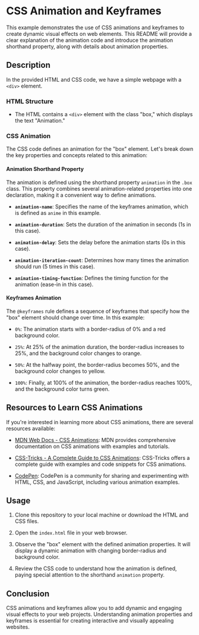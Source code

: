 # CSS Animation and Keyframes

This example demonstrates the use of CSS animations and keyframes to create dynamic visual effects on web elements. This README will provide a clear explanation of the animation code and introduce the animation shorthand property, along with details about animation properties.

## Description

In the provided HTML and CSS code, we have a simple webpage with a `<div>` element.

### HTML Structure

- The HTML contains a `<div>` element with the class "box," which displays the text "Animation."

### CSS Animation

The CSS code defines an animation for the "box" element. Let's break down the key properties and concepts related to this animation:

#### Animation Shorthand Property

The animation is defined using the shorthand property `animation` in the `.box` class. This property combines several animation-related properties into one declaration, making it a convenient way to define animations.

- **`animation-name`**: Specifies the name of the keyframes animation, which is defined as `anime` in this example.

- **`animation-duration`**: Sets the duration of the animation in seconds (1s in this case).

- **`animation-delay`**: Sets the delay before the animation starts (0s in this case).

- **`animation-iteration-count`**: Determines how many times the animation should run (5 times in this case).

- **`animation-timing-function`**: Defines the timing function for the animation (ease-in in this case).

#### Keyframes Animation

The `@keyframes` rule defines a sequence of keyframes that specify how the "box" element should change over time. In this example:

- `0%`: The animation starts with a border-radius of 0% and a red background color.

- `25%`: At 25% of the animation duration, the border-radius increases to 25%, and the background color changes to orange.

- `50%`: At the halfway point, the border-radius becomes 50%, and the background color changes to yellow.

- `100%`: Finally, at 100% of the animation, the border-radius reaches 100%, and the background color turns green.

## Resources to Learn CSS Animations

If you're interested in learning more about CSS animations, there are several resources available:

- [MDN Web Docs - CSS Animations](https://developer.mozilla.org/en-US/docs/Web/CSS/CSS_Animations): MDN provides comprehensive documentation on CSS animations with examples and tutorials.

- [CSS-Tricks - A Complete Guide to CSS Animations](https://css-tricks.com/snippets/css/keyframe-animation-syntax/): CSS-Tricks offers a complete guide with examples and code snippets for CSS animations.

- [CodePen](https://codepen.io/): CodePen is a community for sharing and experimenting with HTML, CSS, and JavaScript, including various animation examples.

## Usage

1. Clone this repository to your local machine or download the HTML and CSS files.

2. Open the `index.html` file in your web browser.

3. Observe the "box" element with the defined animation properties. It will display a dynamic animation with changing border-radius and background color.

4. Review the CSS code to understand how the animation is defined, paying special attention to the shorthand `animation` property.

## Conclusion

CSS animations and keyframes allow you to add dynamic and engaging visual effects to your web projects. Understanding animation properties and keyframes is essential for creating interactive and visually appealing websites.
